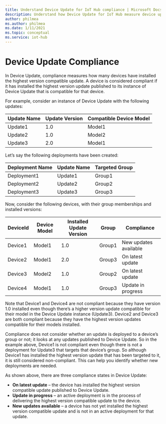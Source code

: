 ```yaml
---
title: Understand Device Update for IoT Hub compliance | Microsoft Docs
description: Understand how Device Update for IoT Hub measure device update compliance.
author: philmea
ms.author: philmea
ms.date: 1/11/2021
ms.topic: conceptual
ms.service: iot-hub
---
```


# Device Update Compliance

In Device Update, compliance measures how many devices have installed the highest version compatible update. A device
is considered compliant if it has installed the highest version update published to its instance of Device Update that is 
compatible for that device. 


For example, consider an instance of Device Update with the following updates:

|Update Name|Update Version|Compatible Device Model|
|-----------|--------------|-----------------------|
|Update1	|1.0	|Model1|
|Update2	|1.0	|Model2|
|Update3	|2.0	|Model1|

Let’s say the following deployments have been created:

|Deployment Name	|Update Name	|Targeted Group|
|-----------|--------------|-------------------|
|Deployment1	|Update1	|Group1|
|Deployment2	|Update2	|Group2|
|Deployment3	|Update3	|Group3|

Now, consider the following devices, with their group memberships and installed versions:

|DeviceId	|Device Model	|Installed Update Version|Group	|Compliance|
|-----------|--------------|-----------------------|-----|---------|
|Device1	|Model1	|1.0	|Group1	|New updates available</span>|
|Device2	|Model1	|2.0	|Group3	|On latest update|
|Device3	|Model2	|1.0	|Group2	|On latest update|
|Device4	|Model1	|1.0	|Group3	|Update in progress|

Note that Device1 and Device4 are not compliant because they have version 1.0 installed even 
though there’s a higher version update compatible for their model in the Device Update instance (Update3). Device2 and
Device3 are both compliant because they have the highest version updates compatible for their models installed.

Compliance does not consider whether an update is deployed to a device’s group or not; it looks at any updates
published to Device Update. So in the example above, Device1 is not compliant even though there is not a deployment for Update3 
that targets that device’s group. So although Device1 has installed the highest version update that has been targeted to it, 
it is still considered non-compliant. This can help you identify whether new deployments are needed.

As shown above, there are three compliance states in Device Update:

*	**On latest update** – the device has installed the highest version compatible update published to Device Update.
*	**Update in progress** – an active deployment is in the process of delivering the highest version compatible update to the device.
*	**New updates available** – a device has not yet installed the highest version compatible update and is not in an active deployment for that update.
